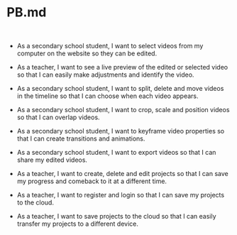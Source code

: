 <h1>PB.md</h1> <br>

- As a secondary school student, I want to select videos from my computer on the website so they can be edited.

- As a teacher, I want to see a live preview of the edited or selected video so that I can easily make adjustments and identify the video.

- As a secondary school student, I want to split, delete and move videos in the timeline so that I can choose when each video appears.

- As a secondary school student, I want to crop, scale and position videos so that I can overlap videos.

- As a secondary school student, I want to keyframe video properties so that I can create transitions and animations.

- As a secondary school student, I want to export videos so that I can share my edited videos.

- As a teacher, I want to create, delete and edit projects so that I can save my progress and comeback to it at a different time.

- As a teacher, I want to register and login so that I can save my projects to the cloud.

- As a teacher, I want to save projects to the cloud so that I can easily transfer my projects to a different device.